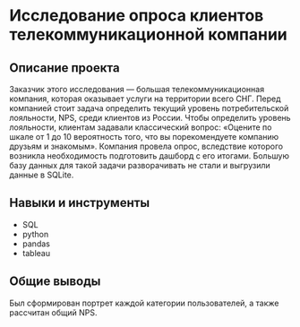 # Исследование опроса клиентов телекоммуникационной компании
## Описание проекта
Заказчик этого исследования — большая телекоммуникационная компания, которая оказывает услуги на территории всего СНГ. Перед компанией стоит задача определить текущий уровень потребительской лояльности, NPS, среди клиентов из России.
Чтобы определить уровень лояльности, клиентам задавали классический вопрос: «Оцените по шкале от 1 до 10 вероятность того, что вы порекомендуете компанию друзьям и знакомым».
Компания провела опрос, вследствие которого возникла необходимость подготовить дашборд с его итогами. Большую базу данных для такой задачи разворачивать не стали и выгрузили данные в SQLite.
## Навыки и инструменты 
* SQL
* python
* pandas
* tableau
## Общие выводы 
Был сформирован портрет каждой категории пользователей, а также рассчитан общий NPS.
